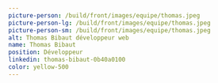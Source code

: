 ```yaml
---
picture-person: /build/front/images/equipe/thomas.jpeg
picture-person-lg: /build/front/images/equipe/thomas.jpeg
picture-person-sm: /build/front/images/equipe/thomas.jpeg
alt: Thomas Bibaut développeur web
name: Thomas Bibaut
position: Développeur
linkedin: thomas-bibaut-0b40a0100
color: yellow-500
---
```


